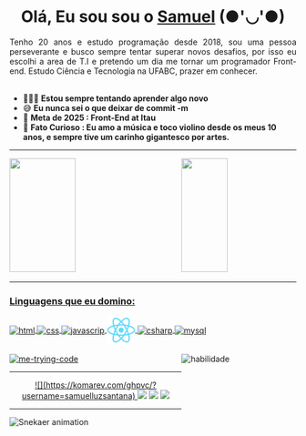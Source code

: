 # <div align="center"> Olá, Eu sou sou o [Samuel](https://itsmesamuel.vercel.app/)  (●'◡'●) </div>


<div align="justify">
 Tenho 20 anos e estudo programação desde 2018, sou uma pessoa perseverante e busco sempre tentar superar novos desafios, por isso eu escolhi a area de T.I e pretendo um dia me tornar um programador Front-end. Estudo Ciência e Tecnologia na UFABC, prazer em conhecer. 


</div>
 <br>

- 👨🏾‍💻 **Estou sempre tentando aprender algo novo**
-  😅 **Eu nunca sei o que deixar de commit -m**
- 🥅 **Meta de 2025 :  Front-End at Itau**
- 🤔 **Fato Curioso : Eu amo a música e toco violino desde os meus 10 anos, e sempre tive um carinho gigantesco por artes.**
<hr>

  <div>
  <a align="left" href="https://github.com/SamuelLuzSantana">
  <img height="200em" width="48%"  src="https://github-readme-stats.vercel.app/api?username=SamuelLuzSantana&show_icons=true&theme=react&include_all_commits=true&count_private=true"/>
  <img align="right" height="200em" width="40%" src="https://github-readme-stats.vercel.app/api/top-langs/?username=SamuelLuzSantana&layout=compact&langs_count=7&theme=react"/>
</div>
<hr>

### Linguagens que eu domino:
<div style="display: inline_block">
 <img align="center" alt="html" height="45" width="50" src="https://i.imgur.com/KV1gB8q.png">
  <img align="center" alt="css" height="45" width="50" src="https://i.imgur.com/fp0FFvi.png">
    <img align="center" alt="javascrip" height="55" width="60" src="https://i.imgur.com/a9vQhJp.png">
      <img align="center" alt="React" height="50" width="50" src="https://raw.githubusercontent.com/devicons/devicon/master/icons/react/react-original.svg"> 
  <img align="center" alt="csharp" height="55" width="60" src="https://i.imgur.com/1T0EP1y.png">
  <img align="center" alt="mysql" height="55" width="55" src="https://i.imgur.com/isEVG2D.png">
  <br><br>
 <img align="right" alt="habilidade" height="230" width="40%" src="https://i.imgur.com/7DlZppt.png">


   <img   alt="me-trying-code" height="230" width="350" src="https://imgur.com/mJ3gKBy.gif">




</div>

<div align="center">
<hr>
 ![](https://komarev.com/ghpvc/?username=samuelluzsantana)
 <a href = "mailto:slsamuelluz@gmail.com"><img src="https://img.shields.io/badge/-Gmail-%23333?style=for-the-badge&logo=gmail&logoColor=Black" target="_blank"></a>
 <a href="https://www.linkedin.com/in/samuelluzsantana/" target="_blank"><img src="https://img.shields.io/badge/-LinkedIn-%230077B5?style=for-the-badge&logo=linkedin&logoColor=white" target="_blank"></a> 
 <a href="https://instagram.com/sxwuell" target="_blank"><img src="https://img.shields.io/badge/-Instagram-%23E4405F?style=for-the-badge&logo=instagram&logoColor=white" target="_blank"></a>
<hr>
  
</div>

![Snekaer animation](https://github.com/SamuelLuzSantana/SamuelLuzSantana/blob/output/github-user-contribution.svg)







  

